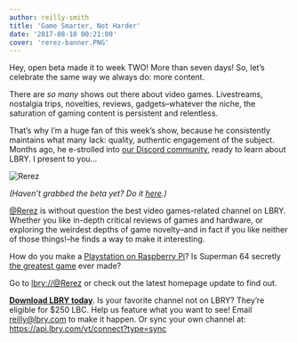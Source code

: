```yaml
---
author: reilly-smith
title: 'Game Smarter, Not Harder'
date: '2017-08-10 00:21:00'
cover: 'rerez-banner.PNG'
---
```

Hey, open beta made it to week TWO! More than seven days! So, let’s celebrate the same way we always do: more content.

There are *so many* shows out there about video games. Livestreams, nostalgia trips, novelties, reviews, gadgets–whatever the niche, the saturation of gaming content is persistent and relentless.

That’s why I’m a huge fan of this week’s show, because he consistently maintains what many lack: quality, authentic engagement of the subject. Months ago, he e-strolled into [our Discord community](https://chat.lbry.com), ready to learn about LBRY. I present to you...

![Rerez](/img/news/rerez-inline.jpg)

*(Haven’t grabbed the beta yet? Do it [here](https://lbry.com/get).)*

[@Rerez](https://dir.block.ng/%40Rerez) is without question the best video games-related channel on LBRY. Whether you like in-depth critical reviews of games and hardware, or exploring the weirdest depths of game novelty–and in fact if you like neither of those things!–he finds a way to make it interesting.

How do you make a [Playstation on Raspberry Pi](lbry://re-YzbCyOSJhho)? Is Superman 64 secretly [the greatest game](lbry://re-4EVL4u570T8) ever made?

Go to [lbry://@Rerez](https://open.lbry.com/%40Rerez) or check out the latest homepage update to find out.

**[Download LBRY today](https://lbry.com/get)**. Is your favorite channel not on LBRY? They’re eligible for $250 LBC. Help us feature what you want to see! Email reilly@lbry.com to make it happen. Or sync your own channel at: https://api.lbry.com/yt/connect?type=sync
